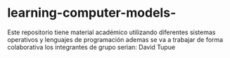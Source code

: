 # learning-computer-models-
Este repositorio tiene material académico utilizando diferentes sistemas operativos y lenguajes de programación 
ademas se va a trabajar de forma colaborativa 
los integrantes de grupo serian:
David Tupue